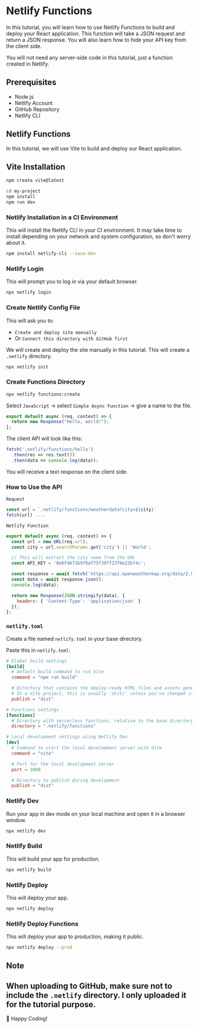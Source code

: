 # Netlify Functions

In this tutorial, you will learn how to use Netlify Functions to build and deploy your React application. This function will take a JSON request and return a JSON response. You will also learn how to hide your API key from the client side.

You will not need any server-side code in this tutorial, just a function created in Netlify.

## Prerequisites
- Node.js
- Netlify Account
- GitHub Repository
- Netlify CLI

## Netlify Functions
In this tutorial, we will use Vite to build and deploy our React application.

## Vite Installation
```bash
npm create vite@latest
```

```bash
cd my-project
npm install
npm run dev
```

### Netlify Installation in a CI Environment
This will install the Netlify CLI in your CI environment. It may take time to install depending on your network and system configuration, so don't worry about it.
```bash
npm install netlify-cli --save-dev
```

### Netlify Login
This will prompt you to log in via your default browser.
```bash
npx netlify login
```

### Create Netlify Config File
This will ask you to:
- `Create and deploy site manually`
- Or `Connect this directory with GitHub first`

We will create and deploy the site manually in this tutorial. This will create a `.netlify` directory.
```bash
npx netlify init
```

### Create Functions Directory
```bash
npx netlify functions:create
```
Select `JavaScript` → select `Simple Async Function` → give a name to the file.

```javascript
export default async (req, context) => {
  return new Response("Hello, world!");
};
```

The client API will look like this:

```javascript
fetch('.netlify/functions/hello')
  .then(res => res.text())
  .then(data => console.log(data));
```
You will receive a text response on the client side.

### How to Use the API
`Request`
```javascript
const url = `.netlify/functions/weatherdata?city=${city}`
fetch(url) ....
```

`Netlify Function`
```javascript
export default async (req, context) => {
  const url = new URL(req.url);
  const city = url.searchParams.get('city') || 'World';

  // This will extract the city name from the URL
  const API_KEY = '0e6f4673b9f8af75f397f23f0e23bf4c';

  const response = await fetch(`https://api.openweathermap.org/data/2.5/weather?q=${city}&units=metric&appid=${API_KEY}`);
  const data = await response.json();
  console.log(data);

  return new Response(JSON.stringify(data), {
    headers: { 'Content-Type': 'application/json' }
  });
};
```

### `netlify.toml`
Create a file named `netlify.toml` in your base directory.

Paste this in `netlify.toml`:

```toml
# Global build settings
[build]
  # Default build command to run Vite
  command = "npm run build"

  # Directory that contains the deploy-ready HTML files and assets generated by the build.
  # In a Vite project, this is usually `dist/` unless you've changed it in your Vite config.
  publish = "dist"

# Functions settings
[functions]
  # Directory with serverless functions, relative to the base directory
  directory = ".netlify/functions"

# Local development settings using Netlify Dev
[dev]
  # Command to start the local development server with Vite
  command = "vite"

  # Port for the local development server
  port = 3000

  # Directory to publish during development
  publish = "dist"
```

### Netlify Dev
Run your app in dev mode on your local machine and open it in a browser window.

```bash
npx netlify dev
```

### Netlify Build
This will build your app for production.

```bash
npx netlify build
```

### Netlify Deploy
This will deploy your app.

```bash
npx netlify deploy
```

### Netlify Deploy Functions
This will deploy your app to production, making it public.

```bash
npx netlify deploy --prod
```

## Note
When uploading to GitHub, make sure not to include the `.netlify` directory. I only uploaded it for the tutorial purpose. 
----------------------------------------------
🚀 Happy Coding!